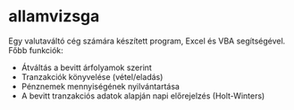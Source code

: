 # allamvizsga
Egy valutaváltó cég számára készített program, Excel és VBA segítségével.
Főbb funkciók:
- Átváltás a bevitt árfolyamok szerint
- Tranzakciók könyvelése (vétel/eladás)
- Pénznemek mennyiségének nyilvántartása
- A bevitt tranzakciós adatok alapján napi előrejelzés (Holt-Winters)
